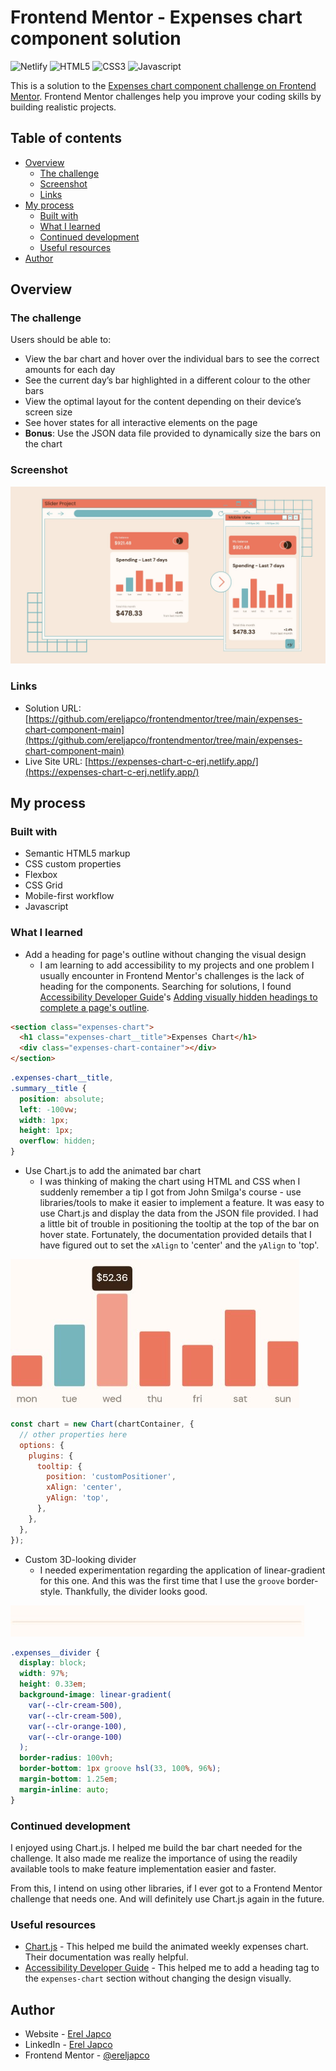 # Frontend Mentor - Expenses chart component solution

![Netlify](https://img.shields.io/badge/Netlify-00C7B7?style=for-the-badge&logo=netlify&logoColor=white)
![HTML5](https://img.shields.io/badge/HTML5-E34F26?style=for-the-badge&logo=html5&logoColor=white) ![CSS3](https://img.shields.io/badge/CSS3-1572B6?style=for-the-badge&logo=css3&logoColor=white) ![Javascript](https://img.shields.io/badge/JavaScript-F7DF1E?style=for-the-badge&logo=javascript&logoColor=black)

This is a solution to the [Expenses chart component challenge on Frontend Mentor](https://www.frontendmentor.io/challenges/expenses-chart-component-e7yJBUdjwt). Frontend Mentor challenges help you improve your coding skills by building realistic projects.

## Table of contents

- [Overview](#overview)
  - [The challenge](#the-challenge)
  - [Screenshot](#screenshot)
  - [Links](#links)
- [My process](#my-process)
  - [Built with](#built-with)
  - [What I learned](#what-i-learned)
  - [Continued development](#continued-development)
  - [Useful resources](#useful-resources)
- [Author](#author)

## Overview

### The challenge

Users should be able to:

- View the bar chart and hover over the individual bars to see the correct amounts for each day
- See the current day’s bar highlighted in a different colour to the other bars
- View the optimal layout for the content depending on their device’s screen size
- See hover states for all interactive elements on the page
- **Bonus**: Use the JSON data file provided to dynamically size the bars on the chart

### Screenshot

![](./images/preview.jpg)

### Links

- Solution URL: [https://github.com/ereljapco/frontendmentor/tree/main/expenses-chart-component-main](https://github.com/ereljapco/frontendmentor/tree/main/expenses-chart-component-main)
- Live Site URL: [https://expenses-chart-c-erj.netlify.app/](https://expenses-chart-c-erj.netlify.app/)

## My process

### Built with

- Semantic HTML5 markup
- CSS custom properties
- Flexbox
- CSS Grid
- Mobile-first workflow
- Javascript

### What I learned

- Add a heading for page's outline without changing the visual design
  - I am learning to add accessibility to my projects and one problem I usually encounter in Frontend Mentor's challenges is the lack of heading for the components. Searching for solutions, I found [Accessibility Developer Guide](https://www.accessibility-developer-guide.com/)'s [Adding visually hidden headings to complete a page's outline](https://www.accessibility-developer-guide.com/examples/headings/visually-hidden-headings/).

```html
<section class="expenses-chart">
  <h1 class="expenses-chart__title">Expenses Chart</h1>
  <div class="expenses-chart-container"></div>
</section>
```

```css
.expenses-chart__title,
.summary__title {
  position: absolute;
  left: -100vw;
  width: 1px;
  height: 1px;
  overflow: hidden;
}
```

- Use Chart.js to add the animated bar chart
  - I was thinking of making the chart using HTML and CSS when I suddenly remember a tip I got from John Smilga's course - use libraries/tools to make it easier to implement a feature. It was easy to use Chart.js and display the data from the JSON file provided. I had a little bit of trouble in positioning the tooltip at the top of the bar on hover state. Fortunately, the documentation provided details that I have figured out to set the `xAlign` to 'center' and the `yAlign` to 'top'.

![](./images/screenshots/chart.jpg)

```js
const chart = new Chart(chartContainer, {
  // other properties here
  options: {
    plugins: {
      tooltip: {
        position: 'customPositioner',
        xAlign: 'center',
        yAlign: 'top',
      },
    },
  },
});
```

- Custom 3D-looking divider
  - I needed experimentation regarding the application of linear-gradient for this one. And this was the first time that I use the `groove` border-style. Thankfully, the divider looks good.

![](./images/screenshots/divider.jpg)

```css
.expenses__divider {
  display: block;
  width: 97%;
  height: 0.33em;
  background-image: linear-gradient(
    var(--clr-cream-500),
    var(--clr-cream-500),
    var(--clr-orange-100),
    var(--clr-orange-100)
  );
  border-radius: 100vh;
  border-bottom: 1px groove hsl(33, 100%, 96%);
  margin-bottom: 1.25em;
  margin-inline: auto;
}
```

### Continued development

I enjoyed using Chart.js. I helped me build the bar chart needed for the challenge. It also made me realize the importance of using the readily available tools to make feature implementation easier and faster.

From this, I intend on using other libraries, if I ever got to a Frontend Mentor challenge that needs one. And will definitely use Chart.js again in the future.

### Useful resources

- [Chart.js](https://www.chartjs.org/) - This helped me build the animated weekly expenses chart. Their documentation was really helpful.
- [Accessibility Developer Guide](https://www.accessibility-developer-guide.com/examples/headings/visually-hidden-headings/) - This helped me to add a heading tag to the `expenses-chart` section without changing the design visually.

## Author

- Website - [Erel Japco](https://github.com/ereljapco)
- LinkedIn - [Erel Japco](https://www.linkedin.com/in/ereljapco/)
- Frontend Mentor - [@ereljapco](https://www.frontendmentor.io/profile/ereljapco)
